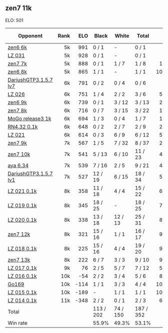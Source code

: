 ## zen7 11k ##

ELO: 501

Opponent | Rank | ELO | Black | White | Total | Win rate
---------|-----:|----:|-------|-------|-------|-------:
[zen6 6k](zen6%206k.md) | 5k | 991 | 0 / 1 | - | 0 / 1 | 0.0%
[LZ 031](LZ%20031.md) | 5k | 928 | 0 / 1 | - | 0 / 1 | 0.0%
[zen7 7k](zen7%207k.md) | 5k | 888 | 0 / 1 | 1 / 7 | 1 / 8 | 12.5%
[zen6 8k](zen6%208k.md) | 5k | 865 | 1 / 1 | - | 1 / 1 | 100.0%
[DariushGTP3.1.5.7 lv7](DariushGTP3.1.5.7%20lv7.md) | 6k | 791 | 0 / 2 | 0 / 4 | 0 / 6 | 0.0%
[LZ 026](LZ%20026.md) | 6k | 751 | 1 / 4 | 2 / 2 | 3 / 6 | 50.0%
[zen6 9k](zen6%209k.md) | 6k | 739 | 0 / 1 | 3 / 12 | 3 / 13 | 23.1%
[zen7 8k](zen7%208k.md) | 6k | 716 | 0 / 7 | 3 / 15 | 3 / 22 | 13.6%
[MoGo release3 1k](MoGo%20release3%201k.md) | 6k | 694 | 1 / 3 | 0 / 4 | 1 / 7 | 14.3%
[RN4.32 0.1k](RN4.32%200.1k.md) | 6k | 648 | 0 / 2 | 2 / 7 | 2 / 9 | 22.2%
[LZ 021](LZ%20021.md) | 6k | 614 | 0 / 3 | 6 / 9 | 6 / 12 | 50.0%
[zen7 9k](zen7%209k.md) | 7k | 567 | 1 / 5 | 7 / 32 | 8 / 37 | 21.6%
[zen7 10k](zen7%2010k.md) | 7k | 541 | 5 / 13 | 6 / 10 | 11 / 23 | 47.8%
[aya 6.34](aya%206.34.md) | 7k | 539 | 7 / 16 | 2 / 5 | 9 / 21 | 42.9%
[DariushGTP3.1.5.7 lv1](DariushGTP3.1.5.7%20lv1.md) | 7k | 527 | 12 / 19 | 6 / 15 | 18 / 34 | 52.9%
[LZ 021 0.1k](LZ%20021%200.1k.md) | 8k | 358 | 11 / 18 | 4 / 4 | 15 / 22 | 68.2%
[LZ 019 0.1k](LZ%20019%200.1k.md) | 8k | 345 | 18 / 25 | - | 18 / 25 | 72.0%
[LZ 020 0.1k](LZ%20020%200.1k.md) | 8k | 338 | 13 / 18 | 12 / 13 | 25 / 31 | 80.6%
[zen7 12k](zen7%2012k.md) | 8k | 321 | 15 / 16 | 1 / 1 | 16 / 17 | 94.1%
[LZ 018 0.1k](LZ%20018%200.1k.md) | 8k | 225 | 15 / 16 | 4 / 4 | 19 / 20 | 95.0%
[zen7 13k](zen7%2013k.md) | 8k | 222 | 6 / 7 | 3 / 3 | 9 / 10 | 90.0%
[LZ 017 0.1k](LZ%20017%200.1k.md) | 9k | 76 | 2 / 5 | 5 / 7 | 7 / 12 | 58.3%
[LZ 016 0.1k](LZ%20016%200.1k.md) | 10k | -54 | 2 / 2 | 3 / 4 | 5 / 6 | 83.3%
[Go169](Go169.md) | 10k | -114 | 1 / 1 | 3 / 3 | 4 / 4 | 100.0%
[LZ 015 0.1k](LZ%20015%200.1k.md) | 10k | -189 | - | 1 / 1 | 1 / 1 | 100.0%
[LZ 014 0.1k](LZ%20014%200.1k.md) | 11k | -348 | 2 / 2 | 0 / 1 | 2 / 3 | 66.7%
Total | | | 113 / 202 | 74 / 150 | 187 / 352 | 
Win rate| | | 55.9% | 49.3% | 53.1% | 
